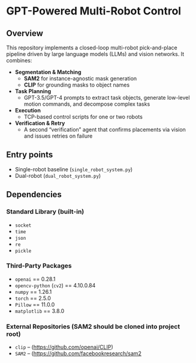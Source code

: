 # GPT-Powered Multi-Robot Control

## Overview  
This repository implements a closed-loop multi-robot pick-and-place pipeline driven by large language models (LLMs) and vision networks. It combines:

- **Segmentation & Matching**  
  - **SAM2** for instance-agnostic mask generation  
  - **CLIP** for grounding masks to object names  
- **Task Planning**  
  - GPT-3.5/GPT-4 prompts to extract task objects, generate low-level motion commands, and decompose complex tasks  
- **Execution**  
  - TCP-based control scripts for one or two robots  
- **Verification & Retry**  
  - A second “verification” agent that confirms placements via vision and issues retries on failure  

## Entry points  
- Single-robot baseline (`single_robot_system.py`)
- Dual-robot (`dual_robot_system.py`)


## Dependencies

### Standard Library (built-in)
- `socket`
- `time`
- `json`
- `re`
- `pickle`

### Third-Party Packages
- `openai` == 0.28.1
- `opencv-python` (`cv2`) == 4.10.0.84
- `numpy` == 1.26.1
- `torch` == 2.5.0
- `Pillow` == 11.0.0
- `matplotlib` == 3.8.0

### External Repositories (SAM2 should be cloned into project root)
- `clip` – (https://github.com/openai/CLIP)
- `SAM2` – (https://github.com/facebookresearch/sam2
